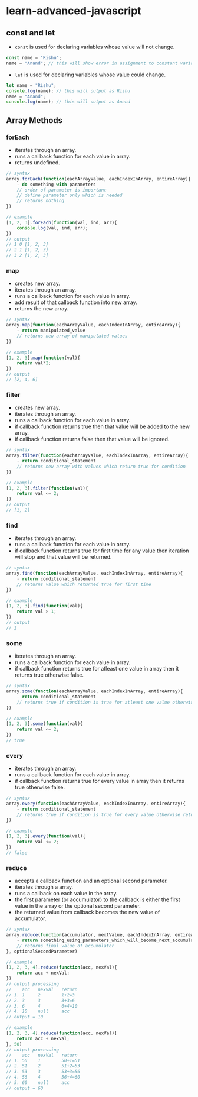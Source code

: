 # learn-advanced-javascript

## const and let
+ `const` is used for declaring variables whose value will not change.
```js
const name = "Rishu";
name = "Anand"; // this will show error in assignment to constant variable
```
+ `let` is used for declaring variables whose value could change.
```js
let name = "Rishu";
console.log(name); // this will output as Rishu
name = "Anand";
console.log(name); // this will output as Anand
```

## Array Methods

### forEach
 + iterates through an array.
 + runs a callback function for each value in array.
 + returns undefined.

```js
// syntax
array.forEach(function(eachArrayValue, eachIndexInArray, entireArray){
	- do something with parameters
	// order of parameter is important
	// define parameter only which is needed
	// returns nothing
})
```
```js
// example
[1, 2, 3].forEach(function(val, ind, arr){
	console.log(val, ind, arr);
})
// output
// 1 0 [1, 2, 3]
// 2 1 [1, 2, 3]
// 3 2 [1, 2, 3]
```

### map
+ creates new array.
+ iterates through an array.
+ runs a callback function for each value in array.
+ add result of that callback function into new array.
+ returns the new array.

```js
// syntax
array.map(function(eachArrayValue, eachIndexInArray, entireArray){
	- return manipulated_value
	// returns new array of manipulated values
})
```
```js
// example
[1, 2, 3].map(function(val){
	return val*2;
})
// output
// [2, 4, 6]
```

### filter
+ creates new array.
+ iterates through an array.
+ runs a callback function for each value in array.
+ if callback function returns true then that value will be added to the new array.
+ if callback function returns false then that value will be ignored.

```js
// syntax
array.filter(function(eachArrayValue, eachIndexInArray, entireArray){
	- return conditional_statement
	// returns new array with values which return true for condition
})
```
```js
// example
[1, 2, 3].filter(function(val){
	return val <= 2;
})
// output
// [1, 2]
```
### find
+ iterates through an array.
+ runs a callback function for each value in array.
+ if callback function returns true for first time for any value then iteration will stop and that value will be returned.

```js
// syntax
array.find(function(eachArrayValue, eachIndexInArray, entireArray){
	- return conditional_statement
	// returns value which returned true for first time
})
```
```js
// example
[1, 2, 3].find(function(val){
	return val > 1;
})
// output
// 2
```

### some
+ iterates through an array.
+ runs a callback function for each value in array.
+ if callback function returns true for atleast one value in array then it returns true otherwise false.

```js
// syntax
array.some(function(eachArrayValue, eachIndexInArray, entireArray){
	- return conditional_statement
	// returns true if condition is true for atleast one value otherwise returns false
})
```
```js
// example
[1, 2, 3].some(function(val){
	return val <= 2;
})
// true
```

### every
+ iterates through an array.
+ runs a callback function for each value in array.
+ if callback function returns true for every value in array then it returns true otherwise false.

```js
// syntax
array.every(function(eachArrayValue, eachIndexInArray, entireArray){
	- return conditional_statement
	// returns true if condition is true for every value otherwise returns false
})
```
```js
// example
[1, 2, 3].every(function(val){
	return val <= 2;
})
// false
```

### reduce
+ accepts a callback function and an optional second parameter.
+ iterates through a array.
+ runs a callback on each value in the array.
+ the first parameter (or accumulator) to the callback is either the first value in the array or the optional second parameter.
+ the returned value from callback becomes the new value of accumulator.

```js
// syntax
array.reduce(function(accumulator, nextValue, eachIndexInArray, entireArray){
	- return something_using_parameters_which_will_become_next_accumulator
	// returns final value of accumulator
}, optionalSecondParameter)
```
```js
// example
[1, 2, 3, 4].reduce(function(acc, nexVal){
	return acc + nexVal;
})
// output processing
//    acc   nexVal   return
// 1. 1     2        1+2=3
// 2. 3     3        3+3=6
// 3. 6     4        6+4=10
// 4. 10    null     acc
// output = 10
```
```js
// example
[1, 2, 3, 4].reduce(function(acc, nexVal){
	return acc + nexVal;
}, 50)
// output processing
//    acc   nexVal   return
// 1. 50    1        50+1=51
// 2. 51    2        51+2=53
// 3. 53    3        53+3=56
// 4. 56    4        56+4=60
// 5. 60    null     acc
// output = 60
```